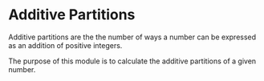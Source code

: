 # Additive Partitions
Additive partitions are the the number of ways a number can be expressed as an addition of positive integers.

The purpose of this module is to calculate the additive partitions of a given number.
